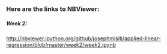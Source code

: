 ### Here are the links to NBViewer:

##### Week 2:

http://nbviewer.ipython.org/github/josephmisiti/applied-linear-regression/blob/master/week2/week2.ipynb

